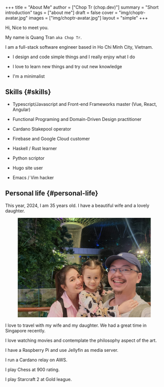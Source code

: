 +++
title = "About Me"
author = ["Chop Tr (chop.dev)"]
summary = "Short introduction"
tags = ["about me"]
draft = false
cover = "img/choptr-avatar.jpg"
images = ["img/choptr-avatar.jpg"]
layout = "simple"
+++

Hi, Nice to meet you.

My name is Quang Tran `aka Chop Tr`.

I am a full-stack software engineer based in Ho Chi Minh City, Vietnam.

-   I design and code simple things and I really enjoy what I do

-   I love to learn new things and try out new knowledge

-   I'm a minimalist


## Skills {#skills}

-   Typescript/Javascript and Front-end Frameworks master (Vue, React, Angular)

-   Functional Programing and Domain-Driven Design practitioner

-   Cardano Stakepool operator

-   Firebase and Google Cloud customer

-   Haskell / Rust learner

-   Python scriptor

-   Hugo site user

-   Emacs / Vim hacker


## Personal life {#personal-life}

This year, 2024, I am 35 years old. I have a beautiful wife and a lovely daughter.

<figure class="max-w-5xl">
    <img src="./photo_2024-06-28_12-23-18.jpg" alt="">
</figure>

I love to travel with my wife and my daughter. We had a great time in Singapore recently.

I love watching movies and contemplate the philosophy aspect of the art.

I have a Raspberry Pi and use Jellyfin as media server.

I run a Cardano relay on AWS.

I play Chess at 900 rating.

I play Starcraft 2 at Gold league.

